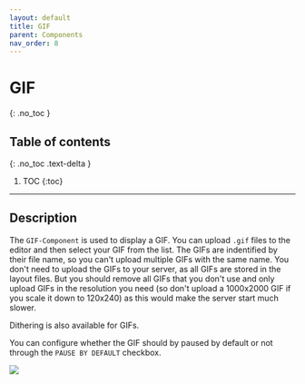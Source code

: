 ```yaml
---
layout: default
title: GIF
parent: Components
nav_order: 8
---
```


# GIF
{: .no_toc }

## Table of contents
{: .no_toc .text-delta }

1. TOC
{:toc}

---

## Description

The `GIF-Component` is used to display a GIF. You can upload `.gif` files to the editor and then select your GIF from the list. The GIFs are indentified by their file name, so you can't upload multiple GIFs with the same name. You don't need to upload the GIFs to your server, as all GIFs are stored in the layout files. But you should remove all GIFs that you don't use and only upload GIFs in the resolution you need (so don't upload a 1000x2000 GIF if you scale it down to 120x240) as this would make the server start much slower.

Dithering is also available for GIFs.

You can configure whether the GIF should by paused by default or not through the `PAUSE BY DEFAULT` checkbox.

![]({{site.baseurl}}/assets/components/gif.png)
